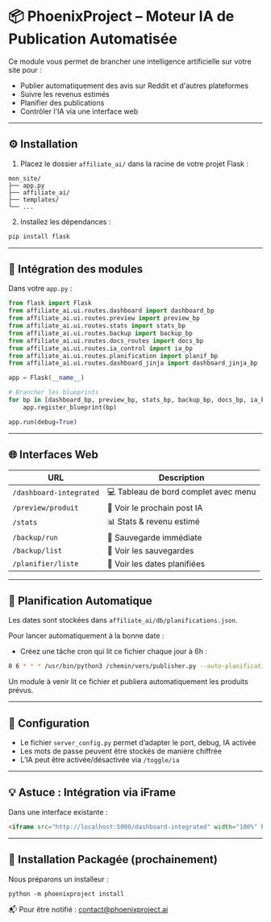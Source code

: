 # 📦 PhoenixProject – Moteur IA de Publication Automatisée

Ce module vous permet de brancher une intelligence artificielle sur votre site pour :
- Publier automatiquement des avis sur Reddit et d'autres plateformes
- Suivre les revenus estimés
- Planifier des publications
- Contrôler l'IA via une interface web

---

## ⚙️ Installation

1. Placez le dossier `affiliate_ai/` dans la racine de votre projet Flask :

```
mon_site/
├── app.py
├── affiliate_ai/
├── templates/
└── ...
```

2. Installez les dépendances :
```bash
pip install flask
```

---

## 🔌 Intégration des modules

Dans votre `app.py` :

```python
from flask import Flask
from affiliate_ai.ui.routes.dashboard import dashboard_bp
from affiliate_ai.ui.routes.preview import preview_bp
from affiliate_ai.ui.routes.stats import stats_bp
from affiliate_ai.ui.routes.backup import backup_bp
from affiliate_ai.ui.routes.docs_routes import docs_bp
from affiliate_ai.ui.routes.ia_control import ia_bp
from affiliate_ai.ui.routes.planification import planif_bp
from affiliate_ai.ui.routes.dashboard_jinja import dashboard_jinja_bp

app = Flask(__name__)

# Brancher les blueprints
for bp in [dashboard_bp, preview_bp, stats_bp, backup_bp, docs_bp, ia_bp, planif_bp, dashboard_jinja_bp]:
    app.register_blueprint(bp)

app.run(debug=True)
```

---

## 🌐 Interfaces Web

| URL | Description |
|-----|-------------|
| `/dashboard-integrated` | 💻 Tableau de bord complet avec menu |
| `/preview/produit` | 🔮 Voir le prochain post IA |
| `/stats` | 📊 Stats & revenu estimé |
| `/backup/run` | 💾 Sauvegarde immédiate |
| `/backup/list` | 📂 Voir les sauvegardes |
| `/planifier/liste` | 📅 Voir les dates planifiées |

---

## 🧠 Planification Automatique

Les dates sont stockées dans `affiliate_ai/db/planifications.json`.

Pour lancer automatiquement à la bonne date :
- Créez une tâche cron qui lit ce fichier chaque jour à 6h :
```bash
0 6 * * * /usr/bin/python3 /chemin/vers/publisher.py --auto-planification
```

Un module à venir lit ce fichier et publiera automatiquement les produits prévus.

---

## 🔐 Configuration

- Le fichier `server_config.py` permet d’adapter le port, debug, IA activée
- Les mots de passe peuvent être stockés de manière chiffrée
- L’IA peut être activée/désactivée via `/toggle/ia`

---

## 💡 Astuce : Intégration via iFrame

Dans une interface existante :
```html
<iframe src="http://localhost:5000/dashboard-integrated" width="100%" height="1000px"></iframe>
```

---

## 🧱 Installation Packagée (prochainement)

Nous préparons un installeur :
```
python -m phoenixproject install
```

📬 Pour être notifié : contact@phoenixproject.ai
